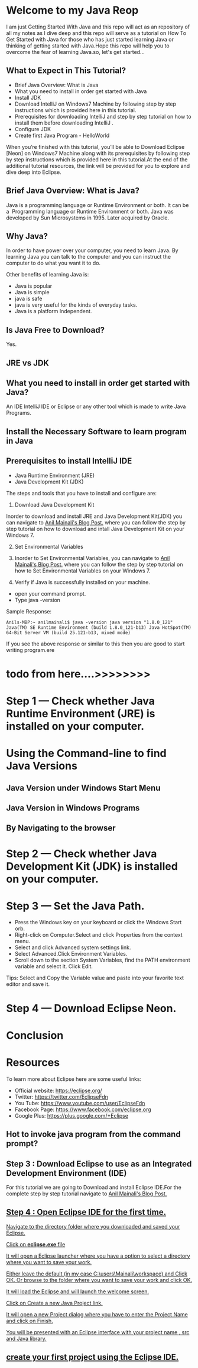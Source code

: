 # Welcome to my Java Reop
I am just Getting Started With Java and this repo will act as an repository of all my notes as I dive deep and this repo will serve as a tutorial on How To Get Started with Java for those who has just started learning Java or thinking of getting started with Java.Hope this repo will help you to overcome the fear of learning Java.so, let's get started...

## What to Expect in This Tutorial?

- Brief Java Overview: What is Java
- What you need to install in order get started with Java
- Install JDK
- Download IntelliJ on Windows7 Machine by following step by step instructions which is provided here in this tutorial.
- Prerequisites for downloading IntelliJ and step by step tutorial on how to install them before downloading IntelliJ .
- Configure JDK
- Create first Java Program - HelloWorld

When you’re finished with this tutorial, you’ll be able to Download Eclipse [Neon] on Windows7 Machine along with its prerequisites by following step by step instructions which is provided here in this tutorial.At the end of the additional tutorial resources, the link will be provided for you to explore and dive deep into Eclipse.

## Brief Java Overview: What is Java?
Java is a programming language or Runtime Environment or both. It can be a  Programming language or Runtime Environment or both. Java was developed by Sun Microsystems in 1995. Later acquired by Oracle.

## Why Java?
In order to have power over your computer, you need to learn Java. By learning Java you can talk to the computer and you can instruct the computer to do what you want it to do.

Other benefits of learning Java is:

- Java is popular
- Java is simple
- java is safe
- java is very useful for the kinds of everyday tasks.
- Java is a platform Independent.

## Is Java Free to Download?
Yes.

## JRE vs JDK
## What you need to install in order get started with Java?
An IDE IntelliJ IDE or Eclipse or any other tool which is made to write Java Programs.

## Install the Necessary Software to learn program in Java

## Prerequisites to install IntelliJ IDE
- Java Runtime Environment (JRE)
- Java Development Kit (JDK)

The steps and tools that you have to install and configure are:

1. Download Java Development Kit 

Inorder to download and install JRE and Java Development Kit(JDK) you can navigate to <a href="http://softwaretestingcafe.com/how-to-download-and-install-java-development-kit-jdk/"> Anil Mainali's Blog Post.</a> where you can follow the step by step tutorial on how to download and intall Java Development Kit on your Windows 7.

2. Set Environmental Variables
3. Inorder to Set Environmental Variables, you can navigate to <a href="http://softwaretestingcafe.com/how-to-set-the-path-and-environment-variables-in-windows-7/?preview=true"> Anil Mainali's Blog Post.</a> where you can follow the step by step tutorial on how to Set Environmental Variables on your Windows 7.

4. Verify if Java is successfully installed on your machine.
- open your command prompt.
- Type java -version

Sample Response:

`Anils-MBP:~ anilmainali$ java -version
java version "1.8.0_121"
Java(TM) SE Runtime Environment (build 1.8.0_121-b13)
Java HotSpot(TM) 64-Bit Server VM (build 25.121-b13, mixed mode)
`

If you see the above response or similar to this then you are good to start writing program.ere

# todo from here....>>>>>>>>

# Step 1 — Check whether Java Runtime Environment (JRE) is installed on your computer.
# Using the Command-line to find Java Versions

## Java Version under Windows Start Menu
## Java Version in Windows Programs
## By Navigating to the browser

# Step 2 — Check whether Java Development Kit (JDK) is installed on your computer.
# Step 3 — Set the Java Path.
- Press the Windows key on your keyboard or click the Windows Start orb.
- Right-click on Computer.Select and click Properties from the context menu.
- Select and click Advanced system settings link.
- Select Advanced.Click Environment Variables.
- Scroll down to the section System Variables, find the PATH environment variable and select it.
Click Edit.

Tips: Select and Copy the Variable value and paste into your favorite text editor and save it.


# Step 4 — Download Eclipse Neon.

# Conclusion
# Resources
To learn more about Eclipse here are some useful links:

- Official website: https://eclipse.org/
- Twitter: https://twitter.com/EclipseFdn
- You Tube: https://www.youtube.com/user/EclipseFdn
- Facebook Page: https://www.facebook.com/eclipse.org
- Google Plus: https://plus.google.com/+Eclipse





## Hot to invoke java program from the command prompt? 


## Step 3 : Download Eclipse to use as an Integrated Development Environment (IDE)
For this tutorial we are going to Download and install Eclipse IDE.For the complete step by step tutorial navigate to <a href="http://softwaretestingcafe.com/how-to-download-eclipse-neon-on-windows-7/"> Anil Mainali's Blog Post.

## Step 4 : Open Eclipse IDE for the first time.
Navigate to the directory folder where you downloaded and saved your Eclipse.

Click on **eclipse.exe** file

It will open a Eclipse launcher where you have a option to select a directory where you want to save your work.

Either leave the default (in my case C:\users\Mainali\workspace) and Click OK. Or browse to the folder where you want to save your work and click OK.

It will load the Eclipse and will launch the welcome screen.

Click on Create a new Java Project link.

It will open a new Project dialog where you have to enter the Project Name and click on Finish.

You will be presented with an Eclipse interface with your project name , src and Java library.

## create your first project using the Eclipse IDE.





